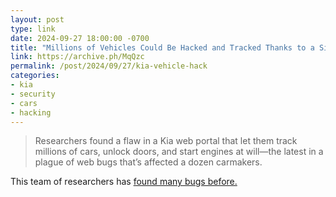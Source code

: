 ```yaml
---
layout: post
type: link
date: 2024-09-27 18:00:00 -0700
title: "Millions of Vehicles Could Be Hacked and Tracked Thanks to a Simple Website Bug"
link: https://archive.ph/MqQzc
permalink: /post/2024/09/27/kia-vehicle-hack
categories: 
- kia
- security
- cars
- hacking
---
```

<blockquote> Researchers found a flaw in a Kia web portal that let them track millions of cars, unlock doors, and start engines at will—the latest in a plague of web bugs that’s affected a dozen carmakers.</blockquote>
<p>This team of researchers has <a href= “https://hpshelton.com/post/2023/08/29/web-hackers-vs-the-auto-industry“>found many bugs before.</a></p>